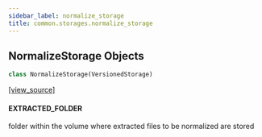 ```yaml
---
sidebar_label: normalize_storage
title: common.storages.normalize_storage
---
```


## NormalizeStorage Objects

```python
class NormalizeStorage(VersionedStorage)
```

[[view_source]](https://github.com/dlt-hub/dlt/blob/30d0f64fb2cdbacc2e88fdb304371650f417e1f0/dlt/common/storages/normalize_storage.py#L17)

#### EXTRACTED\_FOLDER

folder within the volume where extracted files to be normalized are stored

